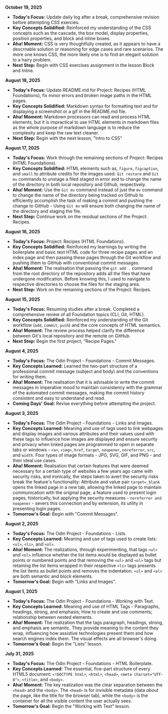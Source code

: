 **October 19, 2025**  
- **Today's Focus:** Update daily log after a break, comprehensive revision before attempting CSS exercies.   
- **Key Concepts Solidified:** Reinforced my understanding of the CSS concepts such as the cascade, the box model, display properties, position properties, and block and inline boxes.          
- **Aha! Moment:** CSS is very thoughtfully created, as it appears to have a descrnable solution or reasoning for edge cases and rare scenarios. The more one knows CSS, the more likely one is to find an elegant solution to a hairy problem.          
- **Next Step:** Begin with CSS exercises assignment in the lesson Block and Inline. 

**August 18, 2025**  
- **Today's Focus:** Update README.md for Project: Recipes (HTML Foundations), fix minor errors and broken image paths in the HTML pages.   
- **Key Concepts Solidified:** Markdown syntax for formatting text and for displaying a screenshot or a gif in the README.md file.         
- **Aha! Moment:** Markdown processors can read and process HTML elements, but it is impractical to use HTML elements in markdown files as the whole purpose of markdown language is to reduce the complexity and keep the raw text cleaner.         
- **Next Step:** Begin with the next lesson, "Intro to CSS"


**August 17, 2025** 
- **Today's Focus:** Work through the remaining sections of Project: Recipes (HTML Foundations).  
- **Key Concepts Solidified:** HTML elements such as, `figure`, `figcaption`, and `small` to attribute credits for the images used. `Git restore` and `Git mv` commands to unstage a filed staged in error and to change the name of the directory in both local repository and Github, respectively.      
- **Aha! Moment:** Use the `Git mv` command instead of just the `mv` command to change the name of the directory being tracked on Github to efficiently accomplish the task of making a commit and pushing the change to GitHub - Using `Git mv` will ensure both changing the name of the directory and staging the file.       
- **Next Step:** Continue work on the residual sections of the Project: Recipes.


**August 16, 2025** 
- **Today's Focus:** Project: Recipes (HTML Foundations).  
- **Key Concepts Solidified:** Reinforced my learnings by writing the boilerplate and basic text HTML code for three recipe pages and an index page and then passing these pages through the Git workflow and pushing them to GitHub with conventional commit messages.  
- **Aha! Moment:** The realisation that passing the `git add .` command from the root directory of the repository adds all the files that have undergone modification. Before knowing this, I used to navigate to respective directories to choose the files for the staging area.    
- **Next Step:** Work on the remaining sections of the Project: Recipes. 


**August 15, 2025**
- **Today's Focus:** Resuming studies after a break. Completed a comprehensive review of all Foundation topics (CLI, Git, HTML).
- **Key Concepts Solidified:** Reinforced my understanding of the Git workflow (`add`, `commit`, `push`) and the core concepts of HTML semantics.
- **Aha! Moment:** The review process helped clarify the difference between Git's local repository and the remote on GitHub.
- **Next Step:** Begin the first project, "Recipe Pages."


**August 4, 2025**
- **Today's Focus:** The Odin Project - Foundations - Commit Messages.
- **Key Concepts Learned:** Learned the two-part structure of a professional commit message (subject and body) and the conventions for writing them.
- **Aha! Moment:** The realisation that it is advisable to write the commit messages in imperative mood to maintain consistency with the grammar of the automated commit messages, making the commit history consistent and easy to understand and read.        
- **Coming Days' Goal:** Revise everything before attempting the project.


**August 3, 2025**
- **Today's Focus:** The Odin Project - Foundations - Links and Images.
- **Key Concepts Learned:** Meaning and use of tags used to link webpages and display images and various attributes and their values used with these tags to influence how images are displayed and ensure security and privacy when linked pages are programmed to open in separate tabs or windows - `<a>`, `<img>`, `href`, `target`, `noopener`, `noreferrer`, `src`, and `width`. Four types of image formats - JPG, SVG, GIF, and PNG - and their ideal use cases.
- **Aha! Moment:** Realisation that certain features that were deemed necessary for a certain type of websites a few years ago came with security risks, and ironically, the steps taken to avert the security risks break the feature's functionality: Attribute and value pair `target=_blank` opens the linked page in a new tab, allowing the linked page to maintain communication with the original page, a feature used to present login pages, historically, but applying the security measures - `noreferrer and noopener` - severs this connection and by extension, its utility in presenting login pages.        
- **Tomorrow's Goal:** Begin with "Commit Messages".


**August 2, 2025**
- **Today's Focus:** The Odin Project - Foundations - Lists.
- **Key Concepts Learned:** Meaning and use of tags used to create lists: `<ul>`, `<li>`, and `<ol>`. 
- **Aha! Moment:** The realizations, through experimenting, that tags `<ul>` and `<ol>` influence whether the list items would be displayed as bullet points or numbered points and that removing the `<ul>` and `<ol>` tags but retaining the list items wrapped in their respective `<li>` tags presents the list items as bullet points and removes the indentation. `<ul>` and `<ol>` are both semantic and block elements.     
- **Tomorrow's Goal:** Begin with "Links and Images".


**August 1, 2025**
- **Today's Focus:** The Odin Project - Foundations - Working with Text.
- **Key Concepts Learned:** Meaning and use of HTML Tags - Paragraphs, headings, strong, and emphasis; How to create and use comments; relationship between nested elements. 
- **Aha! Moment:** The realization that the tags paragraph, headings, strong, and emphasis are semantic. They provide meaning to the content they wrap, influencing how assistive technologies present them and how search engines index them. The visual effects are all browser's doing.    
- **Tomorrow's Goal:** Begin the "Lists" lesson.


**July 31, 2025**
- **Today's Focus:** The Odin Project - Foundations - HTML Boilerplate.
- **Key Concepts Learned:** The essential, five-part structure of every HTML5 document: `<!DOCTYPE html>`, `<html>`, `<head>`, `<meta charset="UTF-8">`, `<title>`, and `<body>`.
- **Aha! Moment:** The key realization was the clear separation between the `<head>` and the `<body>`. The `<head>` is for invisible metadata (data *about* the page, like the title for the browser tab), while the `<body>` is the container for all the visible content the user actually sees.
- **Tomorrow's Goal:** Begin the "Working with Text" lesson.
